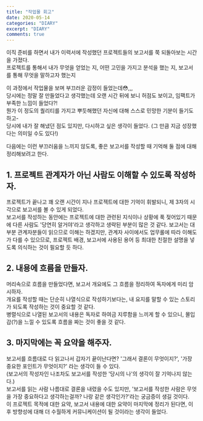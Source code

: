 ```yaml
---
title: "작업물 회고"
date: 2020-05-14
categories: "DIARY"
excerpt: "DIARY"
comments: true
---
```


이직 준비를 하면서 내가 이력서에 작성했던 프로젝트들의 보고서를 쭉 되돌아보는 시간을 가졌다.  
프로젝트를 통해서 내가 무엇을 얻었는 지, 어떤 고민을 가지고 분석을 했는 지, 보고서를 통해 무엇을 말하고자 했는지  

이 과정에서 작업물을 보며 부끄러운 감정이 들었는데:flushed:,,,  
당시에는 정말 잘 만들었다고 생각했는데 오랜 시간 뒤에 보니 허점도 보이고, 임팩트가 부족한 느낌이 들었다?!  
뭔가 이 정도의 퀄리티를 가지고 뿌듯해했던 자신에 대해 스스로 민망한 기분이 들기도 하고-  
당시에 내가 잘 해냈던 점도 있지만, 다시하고 싶은 생각이 들었다.  (그 만큼 지금 성장했다는 의미일 수도 있다!)

다음에는 이런 부끄러움을 느끼지 않도록, 좋은 보고서를 작성할 때 기억해 둘 점에 대해 정리해보려고 한다.  

## 1. 프로젝트 관계자가 아닌 사람도 이해할 수 있도록 작성하자.  
프로젝트가 끝나고 꽤 오랜 시간이 지나 프로젝트에 대한 기억이 휘발되니, 제 3자의 시각으로 보고서를 볼 수 있게 되었다.  
보고서를 작성하는 동안에는 프로젝트에 대한 관련된 지식이나 상황에 푹 젖어있기 때문에 다른 사람도 '당연히 알거야'라고 생각하고 생략된 부분이 
많은 것 같다. 보고서는 대부분 관계자분들이 읽으므로 이해는 하겠지만, 관계자 사이에서도 업무롤에 따라 이해도가 다를 수 있으므로, 프로젝트 배경, 보고서에 사용된 용어 등 최대한 친절한 설명을 넣도록 의식하는 것이 필요할 듯 하다.   

## 2. 내용에 흐름을 만들자.  
머리속으로 흐름을 만들었다면, 보고서 개요에도 그 흐름을 정리하여 독자에게 미리 암시하자.  
개요를 작성할 때는 단순히 나열식으로 작성하기보다는, 내 요지를 말할 수 있는 스토리가 되도록 작성하는 것이 중요할 것 같다.  
병렬식으로 나열된 보고서의 내용은 독자로 하여금 지루함을 느끼게 할 수 있으니, 몰입감(?)을 느낄 수 있도록 흐름을 짜는 것이 좋을 것 같다.  

## 3. 마지막에는 꼭 요약을 해주자.  
보고서를 흐름대로 다 읽고나서 갑자기 끝이난다면? '그래서 결론이 무엇이지?', '가장 중요한 포인트가 무엇이지?' 라는 생각이 들 수 있다.  
(보고서의 작성자인 나조차도 보고서를 작성한 '당시의 나'의 생각이 잘 기억나지 않는다.)  
보고서를 읽는 사람 나름대로 결론을 내렸을 수도 있지만, '보고서를 작성한 사람은 무엇을 가장 중요하다고 생각하는걸까? 나랑 같은 생각인가?'라는 궁금증이 생길 것이다.  
이 프로젝트 목적에 대한 요약, 보고서 내용에 대한 요약이 마지막에 정리가 된다면, 이후 방향성에 대해 더 수월하게 커뮤니케이션이 될 것이라는 생각이 들었다. 
